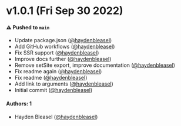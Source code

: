 # v1.0.1 (Fri Sep 30 2022)

#### ⚠️ Pushed to `main`

- Update package.json ([@haydenbleasel](https://github.com/haydenbleasel))
- Add GitHub workflows ([@haydenbleasel](https://github.com/haydenbleasel))
- Fix SSR support ([@haydenbleasel](https://github.com/haydenbleasel))
- Improve docs further ([@haydenbleasel](https://github.com/haydenbleasel))
- Remove setSite export, improve documentation ([@haydenbleasel](https://github.com/haydenbleasel))
- Fix readme again ([@haydenbleasel](https://github.com/haydenbleasel))
- Fix readme ([@haydenbleasel](https://github.com/haydenbleasel))
- Add link to arguments ([@haydenbleasel](https://github.com/haydenbleasel))
- Initial commit ([@haydenbleasel](https://github.com/haydenbleasel))

#### Authors: 1

- Hayden Bleasel ([@haydenbleasel](https://github.com/haydenbleasel))
